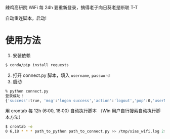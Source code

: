 辣鸡高研院 WiFi 每 24h 要重新登录，搞得老子向日葵老是断联 T-T

自动重连脚本，启动!

# 使用方法
1. 安装依赖
```bash
$ conda/pip install requests
```
2. 打开 connect.py 脚本，填入 `username`, `password`
3. 启动
```bash
% python connect.py
登录成功！
{'success':true, 'msg':'logon success','action':'logout','pop':0,'userName':'xxxxxxxxxx','location':'http://2.2.2.3/ac_portal/proxy.html?type=logout'}
```

用 crontab 每 12h (6:00, 18:00) 自动执行脚本 （Win 用户自行搜索自动执行脚本方法）
 ```bash
$ crontab -e
0 6,18 * * * path_to_python path_to_connect.py >> /tmp/sias_wifi.log 2>&1
 ```
